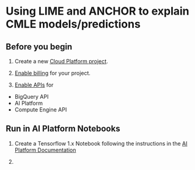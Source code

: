 # Using LIME and ANCHOR to explain CMLE models/predictions

## Before you begin

1. Create a new [Cloud Platform project](https://console.cloud.google.com/projectcreate).

2. [Enable billing](https://support.google.com/cloud/answer/6293499#enable-billing)
   for your project.

3. [Enable APIs](https://console.cloud.google.com/apis/dashboard) for
  * BigQuery API
  * AI Platform
  * Compute Engine API


## Run in AI Platform Notebooks

1.  Create a Tensorflow 1.x Notebook following the instructions in the [AI Platform Documentation](https://cloud.google.com/ml-engine/docs/notebooks/create-new)

2.